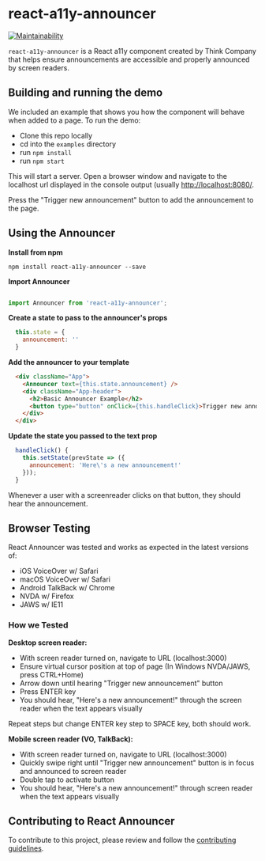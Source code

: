 # react-a11y-announcer
[![Maintainability](https://api.codeclimate.com/v1/badges/b4a09df160caabda6232/maintainability)](https://codeclimate.com/github/thinkcompany/react-a11y-announcer/maintainability)

`react-a11y-announcer` is a React a11y component created by Think Company that helps ensure announcements are accessible and properly announced by screen readers.

## Building and running the demo

We included an example that shows you how the component will behave when added to a page. To run the demo:

* Clone this repo locally
* cd into the `examples` directory
* run `npm install`
* run `npm start`

This will start a server. Open a browser window and navigate to the localhost url displayed in the console output (usually [http://localhost:8080/](http://localhost:8080).

Press the "Trigger new announcement" button to add the announcement to the page.

## Using the Announcer

**Install from npm**

`npm install react-a11y-announcer --save`

**Import Announcer**

```javascript

import Announcer from 'react-a11y-announcer';

```

**Create a state to pass to the announcer's props**

```javascript
  this.state = {
    announcement: ''
  }
```

**Add the announcer to your template**

```html
  <div className="App">
    <Announcer text={this.state.announcement} />
    <div className="App-header">
      <h2>Basic Announcer Example</h2>
      <button type="button" onClick={this.handleClick}>Trigger new announcement</button>
    </div>
  </div>
```

**Update the state you passed to the text prop**

```javascript
  handleClick() {
    this.setState(prevState => ({
      announcement: 'Here\'s a new announcement!'
    }));
  }
```

Whenever a user with a screenreader clicks on that button, they should hear the announcement.

## Browser Testing

React Announcer was tested and works as expected in the latest versions of:

* iOS VoiceOver w/ Safari
* macOS VoiceOver w/ Safari
* Android TalkBack w/ Chrome
* NVDA w/ Firefox
* JAWS w/ IE11

### How we Tested

**Desktop screen reader:**
* With screen reader turned on, navigate to URL (localhost:3000)
* Ensure virtual cursor position at top of page (In Windows NVDA/JAWS, press CTRL+Home)
* Arrow down until hearing "Trigger new announcement" button
* Press ENTER key
* You should hear, "Here's a new announcement!" through the screen reader when the text appears visually

Repeat steps but change ENTER key step to SPACE key, both should work.

**Mobile screen reader (VO, TalkBack):**
* With screen reader turned on, navigate to URL (localhost:3000)
* Quickly swipe right until "Trigger new announcement" button is in focus and announced to screen reader
* Double tap to activate button
* You should hear, "Here's a new announcement!" through screen reader when the text appears visually


## Contributing to React Announcer

To contribute to this project, please review and follow the [contributing guidelines](https://github.com/thinkcompany/react-a11y-announcer/blob/master/CONTRIBUTING.md).
